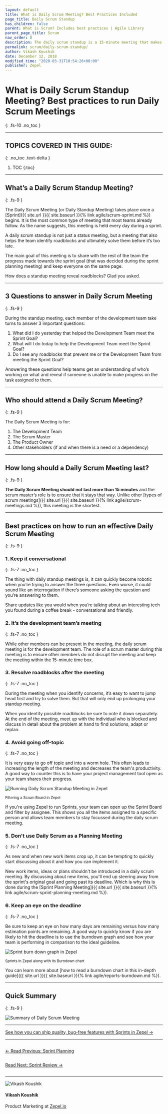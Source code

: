 ```yaml
---
layout: default
title: What is Daily Scrum Meeting? Best Practices Included
page_title: Daily Scrum Standup
has_children: false
parent: What is Scrum? Includes best practices | Agile Library
parent_page_title: Scrum
nav_order: 8
description: The daily scrum standup is a 15-minute meeting that makes agile development efficient and seamless. Learn how to run a daily scrum meeting with this in-depth guide.
permalink: scrum/daily-scrum-standup/
author: Vikash Koushik
date: December 12, 2018
modified_time: "2020-03-31T10:54:26+00:00"
publisher: Zepel
---
```


# What is Daily Scrum Standup Meeting? Best practices to run Daily Scrum Meetings
{: .fs-10 .no_toc }

---

## **TOPICS COVERED IN THIS GUIDE:**
{: .no_toc .text-delta }

1. TOC
{:toc}

---

## What’s a Daily Scrum Standup Meeting?
{: .fs-9 }

The Daily Scrum Meeting (or Daily Standup Meeting) takes place once a [Sprint]({{ site.url }}{{ site.baseurl }}{% link agile/scrum-sprint.md %}) begins. It is the most common type of meeting that most teams already follow. As the name suggests, this meeting is held every day during a sprint. 

A daily scrum standup is not just a status meeting, but a meeting that also helps the team identify roadblocks and ultimately solve them before it’s too late.

The main goal of this meeting is to share with the rest of the team the progress made towards the sprint goal (that was decided during the sprint planning meeting) and keep everyone on the same page. 

How does a standup meeting reveal roadblocks? Glad you asked. 

---

## 3 Questions to answer in Daily Scrum Meeting
{: .fs-9 }

During the standup meeting, each member of the development team take turns to answer 3 important questions:

1. What did I do yesterday that helped the Development Team meet the Sprint Goal?
1. What will I do today to help the Development Team meet the Sprint Goal?
1. Do I see any roadblocks that prevent me or the Development Team from meeting the Sprint Goal?

Answering these questions help teams get an understanding of who’s working on what and reveal if someone is unable to make progress on the task assigned to them.

---

## Who should attend a Daily Scrum Meeting?
{: .fs-9 }

The Daily Scrum Meeting is for: 
1. The Development Team
2. The Scrum Master 
3. The Product Owner
4. Other stakeholders (if and when there is a need or a dependency)

---

## How long should a Daily Scrum Meeting last?
{: .fs-9 }

**The Daily Scrum Meeting should not last more than 15 minutes** and the scrum master’s role is to ensure that it stays that way. Unlike other [types of scrum meetings]({{ site.url }}{{ site.baseurl }}{% link agile/scrum-meetings.md %}), this meeting is the shortest.

---

## Best practices on how to run an effective Daily Scrum Meeting
{: .fs-9 }

### 1. Keep it conversational
{: .fs-7 .no_toc }

The thing with daily standup meetings is, it can quickly become robotic when you’re trying to answer the three questions. Even worse, it could sound like an interrogation if there’s someone asking the question and you’re answering to them. 

Share updates like you would when you’re talking about an interesting tech you found during a coffee break - conversational and friendly.

### 2. It’s the development team’s meeting
{: .fs-7 .no_toc }

While other members can be present in the meeting, the daily scrum meeting is for the development team. The role of a scrum master during this meeting is to ensure other members do not disrupt the meeting and keep the meeting within the 15-minute time box.

### 3. Resolve roadblocks after the meeting
{: .fs-7 .no_toc }

During the meeting when you identify concerns, it’s easy to want to jump head first and try to solve them. But that will only end up prolonging your standup meeting. 

When you identify possible roadblocks be sure to note it down separately. At the end of the meeting, meet up with the individual who is blocked and discuss in detail about the problem at hand to find solutions, adapt or replan.

### 4. Avoid going off-topic
{: .fs-7 .no_toc }

It is very easy to go off topic and into a worm hole. This often leads to increasing the length of the meeting and decreases the team's productivity. A good way to counter this is to have your project management tool open as your team shares their progress. 

![Running Daily Scrum Standup Meeting in Zepel](/agile/assets/uploads/zepel-daily-scrum-standup.gif)
<div class="caption">
<small>Filtering a Scrum Board in Zepel</small>
</div>

If you're using Zepel to run Sprints, your team can open up the Sprint Board and filter by assignee. This shows you all the items assigned to a specific person and allows team members to stay focussed during the daily scrum meeting.

### 5. Don't use Daily Scrum as a Planning Meeting
{: .fs-7 .no_toc }

As new and when new work items crop up, it can be tempting to quickly start discussing about it and how you can implement it. 

New work items, ideas or plans shouldn't be introduced in a daily scrum meeting. By discussing about new items, you'll end up steering away from the sprint's original goal and going past its deadline. Which is why this is done during the [Sprint Planning Meeting]({{ site.url }}{{ site.baseurl }}{% link agile/scrum-sprint-planning-meeting.md %}). 

### 6. Keep an eye on the deadline
{: .fs-7 .no_toc }

Be sure to keep an eye on how many days are remaining versus how many estimation points are remaining. A good way to quickly know if you are likely to hit the deadline is to use the burndown graph and see how your team is performing in comparison to the ideal guideline.

![Sprint burn down graph in Zepel](/agile/assets/uploads/zepel-sprints.png)
<div class="caption">
<small>Sprints in Zepel along with its Burndown chart</small>
</div>

You can learn more about [how to read a burndown chart in this in-depth guide]({{ site.url }}{{ site.baseurl }}{% link agile/reports-burndown.md %}).

---

## Quick Summary
{: .fs-9 }

![Summary of Daily Scrum Meeting](/agile/assets/uploads/daily-scrum-meetings.png)

---

<div class="highlight-row">
<div class="highlight-column">
<div class="highlight-card">
    <div class="highlight-container">
        <a href="https://zepel.io/features/sprints/?utm_source=agilelibrary&utm_medium=bottom-cta&utm_campaign=daily-scrum" target="_blank">
        <p class="highlight-card-title">See how you can ship quality, bug-free features with Sprints in Zepel  →</p>
        </a>    
    </div>
</div>
</div>
</div>

---

<div class="row">
<div class="column">
<div class="card">
  <div class="container">
    <a href="{{ site.url }}{{ site.baseurl }}{% link agile/scrum-sprint-planning-meeting.md %}">
    <p class="card-title">←  Read Previous: Sprint Planning</p> 
    </a>
  </div>
</div>
</div>

<div class="column">
<div class="card">
  <div class="container">
    <a href="{{ site.url }}{{ site.baseurl }}{% link agile/scrum-sprint-review-meeting.md %}">
    <p class="card-title">Read Next: Sprint Review  →</p>
    </a>
  </div>
</div>
</div>
</div>

---

<div class="row">
  <div class="column">
    <div class="author-card">
      <img class="author-profile-image" src="/agile/assets/uploads/vikashkoushik.jpeg" alt="Vikash Koushik">
      <div class="author-card-content">
        <h4 class="author-card-name">Vikash Koushik</h4>
            <p>Product Marketing at <a href="https://zepel.io/">Zepel.io</a></p>
      </div>
    </div>
  </div>
</div>